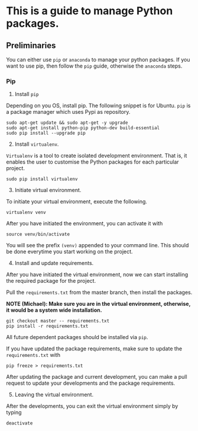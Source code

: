 # This is a guide to manage Python packages.


## Preliminaries

You can either use `pip` or `anaconda` to manage your python
packages. If you want to use pip, then follow the `pip` guide, otherwise
the `anaconda` steps.

### Pip

1. Install `pip`

 Depending on you OS, install pip. The following snippet is for
 Ubuntu. `pip` is a package manager which uses Pypi as repository.

 ```
 sudo apt-get update && sudo apt-get -y upgrade
 sudo apt-get install python-pip python-dev build-essential 
 sudo pip install --upgrade pip
 ```

2. Install `virtualenv`.

 `Virtualenv` is a tool to create isolated development
 environment. That is, it enables the user to customise the Python
 packages for each particular project.

 ```
 sudo pip install virtualenv
 ```

3. Initiate virtual environment.

 To initiate your virtual environment, execute the following.

 ```
 virtualenv venv
 ```

 After you have initiated the environment, you can activate it with

 ```
 source venv/bin/activate
 ```

 You will see the prefix `(venv)` appended to your command line. This
 should be done everytime you start working on the project.

4. Install and update requirements.

 After you have initiated the virtual environment, now we can start
 installing the required package for the project.

 Pull the `requirements.txt` from the master branch, then install the
 packages.

 **NOTE (Michael): Make sure you are in the virtual environment,
   otherwise, it would be a system wide installation.**

 ```
 git checkout master -- requirements.txt
 pip install -r requirements.txt
 ```

 All future dependent packages should be installed via `pip`.

 If you have updated the package requirements, make sure to update the
 `requirements.txt` with

 ```
 pip freeze > requirements.txt
 ```

 After updating the package and current development, you can make a
 pull request to update your developments and the package
 requirements.

5. Leaving the virtual environment.

 After the developments, you can exit the virtual environment simply
 by typing

 ```
 deactivate
 ```


